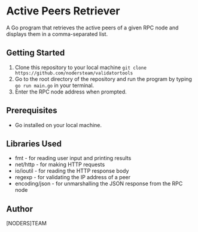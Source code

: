 # Active Peers Retriever
A Go program that retrieves the active peers of a given RPC node and displays them in a comma-separated list.

## Getting Started
1. Clone this repository to your local machine
```git clone https://github.com/nodersteam/validatortools```
2. Go to the root directory of the repository and run the program by typing `go run main.go` in your terminal.
3. Enter the RPC node address when prompted.

## Prerequisites
- Go installed on your local machine.

## Libraries Used
- fmt - for reading user input and printing results
- net/http - for making HTTP requests
- io/ioutil - for reading the HTTP response body
- regexp - for validating the IP address of a peer
- encoding/json - for unmarshalling the JSON response from the RPC node

## Author
[NODERS]TEAM
